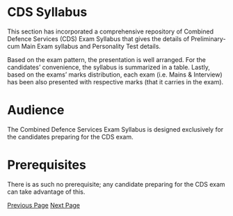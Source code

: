 # CDS Syllabus
This section has incorporated a comprehensive repository of Combined Defence Services (CDS) Exam Syllabus that gives the details of Preliminary- cum Main Exam syllabus and Personality Test details.

Based on the exam pattern, the presentation is well arranged. For the candidates’ convenience, the syllabus is summarized in a table. Lastly, based on the exams’ marks distribution, each exam (i.e. Mains &amp; Interview) has been also presented with respective marks (that it carries in the exam).

# Audience
The Combined Defence Services Exam Syllabus is designed exclusively for the candidates preparing for the CDS exam.

# Prerequisites
There is as such no prerequisite; any candidate preparing for the CDS exam can take advantage of this.


[Previous Page](../cds_syllabus/index.md) [Next Page](../cds_syllabus/cds_syllabus_structure_of_examination.md) 
